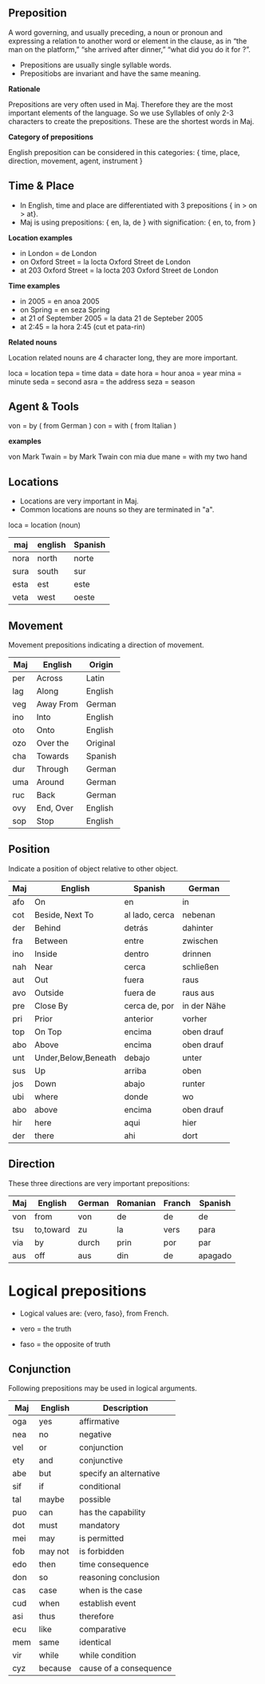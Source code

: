 ## Preposition

A word governing, and usually preceding, a noun or pronoun and expressing a relation to another word or element in the clause, as in “the man on the platform,” “she arrived after dinner,” “what did you do it for ?”.

* Prepositions are usually single syllable words.
* Prepositiobs are invariant and have the same meaning. 

**Rationale**

Prepositions are very often used in Maj. Therefore they are the most important elements of the language. So we use Syllables of only 2-3 characters to create the prepositions. These are the shortest words in Maj.

**Category of prepositions**

English preposition can be considered in this categories: { time, place, direction, movement, agent, instrument }

## Time & Place

* In English, time and place are differentiated with 3 prepositions { in > on > at}. 
* Maj is using prepositions: { en, la, de } with signification: { en, to, from }

**Location examples**

* in London  = de London
* on Oxford Street = la locta Oxford Street de London
* at 203 Oxford Street = la locta 203 Oxford Street de London

**Time examples**

* in 2005 = en anoa 2005
* on Spring = en seza Spring 
* at 21 of September 2005 = la data 21 de Septeber 2005
* at 2:45 = la hora 2:45 (cut et pata-rin)

**Related nouns**

Location related nouns are 4 character long, they are more important.

loca  = location
tepa  = time
data  = date
hora  = hour
anoa  = year
mina  = minute
seda  = second
asra  = the address
seza  = season

## Agent & Tools

von  = by    ( from German )
con  = with  ( from Italian )

**examples**

von Mark Twain   = by Mark Twain
con mia due mane = with my two hand

## Locations

* Locations are very important in Maj.
* Common locations are nouns so they are terminated in "a".

loca = location (noun)

maj  | english   | Spanish
-----|-----------|-----------------
nora | north     | norte
sura | south     | sur
esta | est       | este
veta | west      | oeste


## Movement

Movement prepositions indicating a direction of movement. 

Maj      | English  | Origin
---------|----------|--------
per      |Across    | Latin
lag      |Along     | English
veg      |Away From | German
ino      |Into      | English
oto      |Onto      | English
ozo      |Over the  | Original
cha      |Towards   | Spanish 
dur      |Through   | German
uma      |Around    | German
ruc      |Back      | German
ovy      |End, Over | English
sop      |Stop      | English
         
         
## Position

Indicate a position of object relative to other object.

Maj     |English             | Spanish         | German
--------|--------------------|-----------------|--------------
afo     |On                  |en               | in
cot     |Beside, Next To     |al lado, cerca   | nebenan
der     |Behind              |detrás           | dahinter
fra     |Between             |entre            | zwischen
ino     |Inside              |dentro           | drinnen
nah     |Near                |cerca            | schließen
aut     |Out                 |fuera            | raus
avo     |Outside             |fuera de         | raus aus
pre     |Close By            |cerca de, por    | in der Nähe
pri     |Prior               |anterior         | vorher
top     |On Top              |encima           | oben drauf
abo     |Above               |encima           | oben drauf
unt     |Under,Below,Beneath |debajo           | unter
sus	    |Up	                 |arriba           | oben
jos	    |Down                |abajo            | runter
ubi     |where               |donde            | wo
abo	    |above	             |encima           | oben drauf
hir     |here                |aqui             | hier
der     |there               |ahi              | dort

## Direction

These three directions are very important prepositions:

Maj   | English  | German | Romanian | Franch  | Spanish
------|----------|--------|----------|---------|---------
von   | from     | von    | de       | de      | de
tsu   | to,toward| zu     | la       | vers    | para
via   | by       | durch  | prin     | por     | par
aus   | off      | aus    | din      | de      | apagado


# Logical prepositions

* Logical values are: {vero, faso}, from French.

* vero = the truth
* faso = the opposite of truth   
    

## Conjunction

Following prepositions may be used in logical arguments.

 Maj | English | Description
-----|---------|------------------------------------
 oga | yes     | affirmative
 nea | no      | negative 
 vel | or      | conjunction
 ety | and     | conjunctive
 abe | but     | specify an alternative
 sif | if      | conditional
 tal | maybe   | possible
 puo | can     | has the capability
 dot | must    | mandatory
 mei | may     | is permitted
 fob | may not | is forbidden
 edo | then    | time consequence
 don | so      | reasoning conclusion
 cas | case    | when is the case
 cud | when    | establish event
 asi | thus    | therefore
 ecu | like    | comparative
 mem | same    | identical
 vir | while   | while condition
 cyz | because | cause of a consequence

